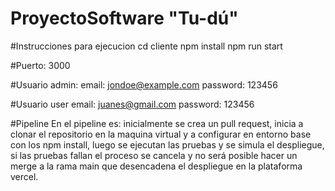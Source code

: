 # ProyectoSoftware "Tu-dú"

#Instrucciones para ejecucion
cd cliente
npm install
npm run start

#Puerto: 3000

#Usuario admin:
email: jondoe@example.com
password: 123456

#Usuario user
email: juanes@gmail.com
password: 123456


#Pipeline
En el pipeline es: inicialmente se crea un pull request, inicia a clonar el repositorio en la maquina virtual  y a configurar en entorno base 
con los npm install, luego se ejecutan las pruebas y se simula el despliegue, si las pruebas fallan el proceso se cancela y no será posible hacer
un merge a la rama main que desencadena el despliegue en la plataforma vercel.
